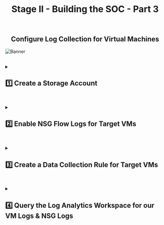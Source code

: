 <br>

<h1 align="center">Stage II - Building the SOC - Part 3</h1>

<br>

<h2 align="center"> Configure Log Collection for Virtual Machines</h2>

![Banner](https://github.com/user-attachments/assets/aed12083-4d26-499f-80b5-8a9e1db584f7)
<br />
<br />

<details close> 
<summary> <h2>1️⃣ Create a Storage Account</h2> </summary>
<br>
  
We'll first create an **Azure Storage Account** ➜ where we'll later place the **NSG Flow Logs**.

<br>

>   <details close> 
>   
> **<summary> 💡 Note</summary>**
> 
> The Storage Account Name must be globally unique.
> 
>   </details>

<br>

![azure portal](https://github.com/user-attachments/assets/6212a9be-938b-4627-a5f9-c5a50891b90f)

<br>

⚠️ Make sure the Storage Account is in the **Same Region** as the Target Virtual Machines!

<br>

![azure portal](https://github.com/user-attachments/assets/e49a299a-d421-4b34-908f-871e927a5197)

<br>

  </details>

<h2></h2>

<details close> 
<summary> <h2>2️⃣ Enable NSG Flow Logs for Target VMs</h2> </summary>
<br>

Go to **"Network Security Groups"** ➜ pick one of the **NSGs** attached to one of the Target VMs ➜ I picked our ```windows-vm-nsg```

Go to the **"NSG flow logs"** blade ➜ and click on the **"Create flow log"** button:

<br>

![azure portal](https://github.com/user-attachments/assets/19b136ee-45f4-432a-bb60-76924f070822)

<br>

Click on ➕ **Select resource**

<br>

![azure portal](https://github.com/user-attachments/assets/28cd6acc-58c7-40b1-87b7-ba9a40f7e3eb)

<br>

Select both ☑️ ```windows-vm-nsg``` & ☑️ ```linux-vm-nsg``` ➜ **Confirm selection**

<br>

![azure portal](https://github.com/user-attachments/assets/b8e0ba6b-a7d1-4b8d-addc-be3ac048ddf8)

<br>

  </details>

<h2></h2>

<details close> 
<summary> <h2>3️⃣ Create a Data Collection Rule for Target VMs</h2> </summary>
<br>

First ➜ make sure the **Target VMs are Running**.

<br>

>   <details close> 
>   
> **<summary> 💡 Note</summary>**
> 
> The Microsoft Defender will:
> 
> - Either **Automatically Install the Agent to the VMs** once they are running
> 
> - Or if not ➜ you can **Manually Install it** later.
> 
>   </details>

<br>

Next ➜ go to our **Log Analytics Workspace**.

Inside the **"Agents"** blade ➜ click on the **"Data Collection Rules"** button

<br>

![azure portal](https://github.com/user-attachments/assets/bed116c1-ad5a-4049-a517-9f67d557282c)

<br>

We'll then click on **"Create data collection rule"**:

<br>

![azure portal](https://github.com/user-attachments/assets/e5499a64-ff0f-4bf1-96e3-1f8e61b9d818)

<br>

We'll create the new **Data Collection Rule** with the following details:
- **Rule Name**: ```dcr-all-vms``` ➜ 💡 this stands for 1 single DCR that will apply to all of our VMs
- **Resource group**: ```RG-Cyber-Lab```
- **Region**: ```East US``` ➜ ⚠️ make sure you put it in the **Same Region as you Target VMs**, otherwise it won't work!
- **Platform Type**: ⦿ **All**

Then click **"Next"** to reach the **Resources** tab:

<br>

![azure portal](https://github.com/user-attachments/assets/c12cd00c-ae7a-48c7-8475-b584482660e5)

<br>

For the Resources we're going to ➕ **Add Resources**:

<br>

![azure portal](https://github.com/user-attachments/assets/9c21df37-facf-4a68-8a8b-3a43c80786c4)

<br>

Now expand the **"> RG-Cyber Lab"** Resource Group ➜ and select ☑️ for both of our VMs ➜ click **"Apply"**:

<br>

![azure portal](https://github.com/user-attachments/assets/cb18416b-b03a-4c40-873a-d179b31bbbd5)

<br>

Click **"Next: Collect and deliver >"**

<br>

![azure portal](https://github.com/user-attachments/assets/bc591dd2-15d7-4aa7-a807-c16f48df7c34)

<br>

💡 This is where we'll specify which Logs from within the VMs we're going to collect.

So we'll click on the ➕ **Add data source** button:

We'll do the **"Linux Syslog"** first.

In this Lab, the only Logs we're going to Collect from the Linux VM are the ```LOG_AUTH``` Logs.

<br>

>   <details close> 
>   
> **<summary> 💡 </summary>**
>   
> The AUTH LOGS are the Logs we inspected earlier ➜ where we saw all the **SSH Failure Attempts**.
> 
> For the data source settings, when selecting the **"Minimum log level"** ➜ this signifies the level of logging we want to collect:
> 
> DEBUG essentially means "collect everything", and then in kind of scales down towards EMERG which means "only collect critical logs".
> 
>   </details>

<br>

So for **LOG_AUTH** ➜ leave the **"Minimum log level"** at ```LOG_DEBUG``` ➜ meaning we'll collect all the Auth Logs.

And then we'll select ```LOG_DEBUG``` for the rest of the Log Types.

After setting that up ➜ click on the **"Next : Destination"** button:

<br>

![azure portal](https://github.com/user-attachments/assets/bf816bca-c0ba-4c7b-aaeb-877e9a86dbfb)

<br>

For **Destination** ➜ make sure you're sending the data to your actual **LAW**, not the random one that was created! ⚠️

Click **"Add data source"**:

<br>

![azure portal](https://github.com/user-attachments/assets/4be175b1-e230-4bdb-be4b-ef90c20ae886)

<br>

Now click on the ➕ **Add data source** button again:

<br>

![azure portal](https://github.com/user-attachments/assets/f978b2f3-1bab-4f43-97f0-94755725ae29)

<br>

The next one is going to be **"Windows Event Logs"**.

<br>

>   <details close> 
>   
> **<summary> 💡 </summary>**
>   
> This might be hard to remember, but back when we were configuring SQL logging for the SQL Server Database ➜  the SQL Logs appeared on the Application Event Log ➜ under Information
> 
> And then for Security ➜  Audit Success & Audit Failure ➜  this is when someone tries to Remote Desktop into our Windows VM or tries to Map a File Share.
> 
>   </details>

<br>

We're going to select the ☑️ **Information** Logs from **"Application"** type.

And also select the ☑️ **Audit Success** & ☑️ **Audit Failure** Logs from the **"Security"** type.

<br>

![azure portal](https://github.com/user-attachments/assets/a0db1674-cb0a-4314-b8e7-0d35a7d88d4b)

<br>

<h2></h2>

<br>

<br>

>   <details close> 
>   
> **<summary> 💡 Summary</summary>**
>   
> Next we're going to add **Special Data Sources** to our **Data Collection Rule**.
>   
> It will Log whenever somebody messes with the Windows Firewall ➜ like if they Turn Off the Firewall for example.
> 
> And also when Malware is discovered in the Virtual Machines ➜ it will create and pull those Logs out as well.
> 
>   </details>

<br>

We'll go back to our **Log Analytics Wokspace** ➜ click on the **"Agents"** blade ➜ and then on the **"Data Collection Rules"** Button.

Click on the **Data Collection Rule** that we just created ➜ ```dcr-all-vms```

Then we'll go to the **"Data Sources"** blade ➜ and click on the **"Windows Event Logs"** Data Source.

This time instead of **"Basic"** we'll go to **"Custom"**.

<br>

>   <details close> 
>   
> **<summary> 📝 Explanation</summary>**
>   
> We can see in the image below the XPath queries that we previously selected ➜ under **Event Logs**.
>   
> Think of an XPath query as Microsoft's "convention" for specifying which Logs (Application & Security in this case) and which "Sub-Logs" inside of those two we want to capture.
> 
> So in order for us to Collect Logs from the Firewall, as well as the actual Defender Anti-Malware on the Virtual Machines ➜ we have to use this XPath syntax convention to specify which Logs to capture.
> 
>   </details>

<br>

![azure portal](https://github.com/user-attachments/assets/6d1ecad8-c69e-459c-8529-e54560f81b31)

<br>

We want to configure our **Data Collection Rule** so that:

<br>

❶ If Malware is discovered ➜ a Log is created and it's forwarded into our **LAW**.

<br>

Copy the following **Windows Defender Malware Detection XPath Query**:

<br>

```commandline
Microsoft-Windows-Windows Defender/Operational!*[System[(EventID=1116 or EventID=1117)]]
```
<br>

And now add it to the **Add Data Source Section**.

<br>

❷ Also if the Firewall is disabled or messed with ➜ we want the **Firewall Logs** to be forwarded to our **LAW** as well.

<br>

Copy the following **Windows Firewall Tampering Detection XPath Query**:

<br>

```commandline
Microsoft-Windows-Windows Firewall With Advanced Security/Firewall!*[System[(EventID=2003)]]
```
<br>

Again ➜ we'll add it to the **Add data source** section.

<br>

![azure portal](https://github.com/user-attachments/assets/4dfb39cd-d281-4867-bb2b-15ab345894c5)

<br>

Click **"Save"** and we've successfully configured our Data Collection Rule with "Special Forwarding" ✅

<br>

<h2></h2>

<br>

<br>

This is all we need for the **Windows Event Logs** ➜ so then we'll click on **"Next : Destination"**:

Once again ➜ for **Destination** ➜ we need to make sure we put our actual LAW ```LAW-Cyber-Lab-01```.

Then Add the data source:

We can now **"Review + create"** to Create the Data Collection Rule:

<br>

![azure portal](https://github.com/user-attachments/assets/cb1d6ac5-c9d7-4f12-983b-946c8fd0040f)

<br>

✅ Data Collection Rule successfully Configured and Deployed

<br>

![azure portal](https://github.com/user-attachments/assets/e2a687cd-389a-45de-92c8-8160d671fa92)

<br>

If you check back to our Log Analytics Workspace ➜ go to the **"Agents"** blade:

✅ The Agents should have already been Deployed and Successfully Installed on the Target Virtual Machines

<br>

### Windows VM: 

<br>

![azure portal](https://github.com/user-attachments/assets/c25649ea-78a9-4f1a-803c-8e146dcbbb63)

<br>

### Linux VM: 

<br>

![azure portal](https://github.com/user-attachments/assets/6b35ca45-848a-4e36-8a25-e3d9951c8d69)

<br>

  </details>

<h2></h2>

<details close> 
<summary> <h2>4️⃣ Query the Log Analytics Workspace for our VM Logs & NSG Logs</h2> </summary>
<br>

Ideally at this point ➜ you would start **Querying the Log Analytics Workspace**.

We'll Query for Logs from the VMs and their respective NSGs ➜ to make sure the Logs are coming in:

- ```Syslog``` (Linux)

- ```SecurityEvent``` (Windows)

- ```AzureNetworkAnalytics_C``` (NSGs)

<br>

### Syslog:

![azure portal](https://github.com/user-attachments/assets/65fc3eb7-a0ba-4ffb-bf8b-c8622ddb4730)

<br>

### SecurityEvent:

![azure portal](https://github.com/user-attachments/assets/140274a9-ad78-47e0-bb74-2b00b7f3ba00)

<br>

### AzureNetworkAnalytics_C:

![azure portal](https://github.com/user-attachments/assets/98d47940-5473-4e0a-a7ca-07db5c62d9a9)

<br>

  </details>

<h2></h2>

<br>

<br>

<br>

<br>

<br>

<br>

<br>
  
<br>
